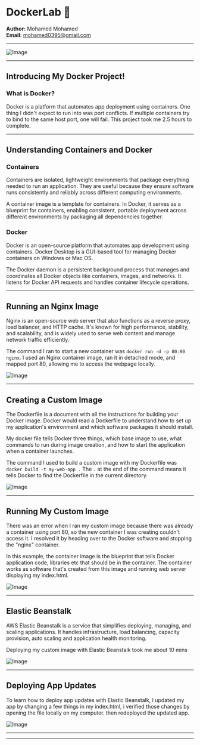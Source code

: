 
# DockerLab 🐳


**Author:** Mohamed Mohamed  
**Email:** mohamed0395@gmail.com

---

![Image](https://i.imgur.com/HnoDik4.png)

---

## Introducing My Docker Project!

### What is Docker?

Docker is a platform that automates app deployment using containers. One thing I didn't expect to run into was port conflicts. If multiple containers try to bind to the same host port, one will fail. This project took me 2.5 hours to complete.

---

## Understanding Containers and Docker

### Containers

Containers are isolated, lightweight environments that package everything needed to run an application. They are useful because they ensure software runs consistently and reliably across different computing environments.

A container image is a template for containers. In Docker, it serves as a blueprint for containers, enabling consistent, portable deployment across different environments by packaging all dependencies together.

### Docker

Docker is an open-source platform that automates app development using containers. Docker Desktop is a GUI-based tool for managing Docker containers on Windows or Mac OS.

The Docker daemon is a persistent background process that manages and coordinates all Docker objects like containers, images, and networks. It listens for Docker API requests and handles container lifecycle operations.

---

## Running an Nginx Image

Nginx is an open-source web server that also functions as a reverse proxy, load balancer, and HTTP cache. It's known for high performance, stability, and scalability, and is widely used to serve web content and manage network traffic efficiently.

The command I ran to start a new container was `docker run -d -p 80:80 nginx`. I used an Nginx container image, ran it in detached mode, and mapped port 80, allowing me to access the webpage locally.

![Image](https://i.imgur.com/hfEzLRU.png)

---

## Creating a Custom Image

The Dockerfile is a document with all the instructions for building your Docker image. Docker would read a Dockerfile to understand how to set up my application's environment and which software packages it should install.

My docker file tells Docker three things, which base image to use, what commands to run during image creation, and how to start the application when a container launches.

The command I used to build a custom image with my Dockerfile was `docker build -t my-web-app .` The `.` at the end of the command means it tells Docker to find the Dockerfile in the current directory.

![Image](https://i.imgur.com/P3Ldh6d.png)

---

## Running My Custom Image

There was an error when I ran my custom image because there was already a container using port 80, so the new container I was creating couldn't access it. I resolved it by heading over to the Docker software and stopping the "nginx" container.

In this example, the container image is the blueprint that tells Docker application code, libraries etc that should be in the container. The container works as software that's created from this image and running web server displaying my index.html.  

![Image](https://i.imgur.com/GC2SXG3.png)

---

## Elastic Beanstalk

AWS Elastic Beanstalk is a service that simplifies deploying, managing, and scaling applications. It handles infrastructure, load balancing, capacity provision, auto scaling and application health monitoring.

Deploying my custom image with Elastic Beanstalk took me about 10 mins

![Image](https://i.imgur.com/KFPKAgz.png)

---

## Deploying App Updates

To learn how to deploy app updates with Elastic Beanstalk, I updated my app by changing a few things in my index.html, i verified those changes by opening the file locally on my computer. then redeployed the updated app.

![Image](https://i.imgur.com/qGbpWBP.png)

---

---
